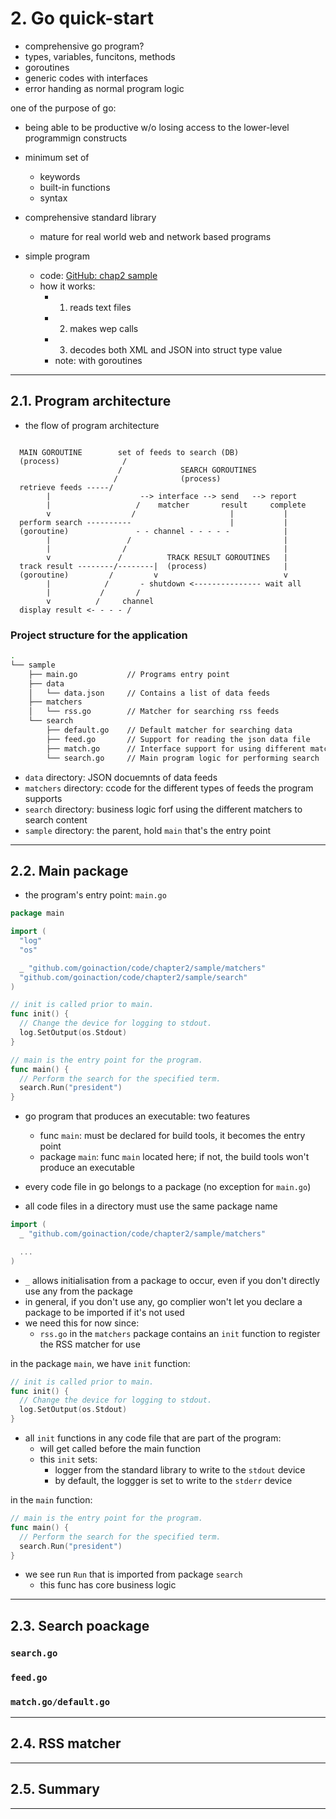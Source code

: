 # 2. Go quick-start

- comprehensive go program?
- types, variables, funcitons, methods
- goroutines
- generic codes with interfaces
- error handing as normal program logic

one of the purpose of go:

- being able to be productive w/o losing access to the lower-level programmign constructs
- minimum set of
  - keywords
  - built-in functions
  - syntax
- comprehensive standard library
  - mature for real world web and network based programs

- simple program
  - code: [GitHub: chap2 sample](https://github.com/goinaction/code/tree/master/chapter2/sample)
  - how it works:
    - 1. reads text files
    - 2. makes wep calls
    - 3. decodes both XML and JSON into struct type value
    - note: with goroutines

---

## 2.1. Program architecture

- the flow of program architecture

```note

  MAIN GOROUTINE        set of feeds to search (DB)
  (process)              /
                        /             SEARCH GOROUTINES
                       /              (process)
  retrieve feeds -----/ 
        |                    --> interface --> send   --> report
        |                   /    matcher       result     complete
        v                  /                     |           |
  perform search ----------                      |           |
  (goroutine)               - - channel - - - - -            |
        |                 /                                  |
        |                /                                   |
        v               /          TRACK RESULT GOROUTINES   |
  track result --------/--------|  (process)                 |
  (goroutine)         /         v                            v
        |            /       - shutdown <--------------- wait all
        |           /       /
        v          /     channel
  display result <- - - - /
```

### Project structure for the application

```bash
.
└── sample
    ├── main.go           // Programs entry point
    ├── data
    │   └── data.json     // Contains a list of data feeds
    ├── matchers
    │   └── rss.go        // Matcher for searching rss feeds
    └── search
        ├── default.go    // Default matcher for searching data
        ├── feed.go       // Support for reading the json data file
        ├── match.go      // Interface support for using different matchers
        └── search.go     // Main program logic for performing search
```

- `data` directory: JSON docuemnts of data feeds
- `matchers` directory: ccode for the different types of feeds the program supports
- `search` directory: business logic forf using the different matchers to search content
- `sample` directory: the parent, hold `main` that's the entry point

---

## 2.2. Main package

- the program's entry point: `main.go`

```go
package main

import (
  "log"
  "os"

  _ "github.com/goinaction/code/chapter2/sample/matchers"
  "github.com/goinaction/code/chapter2/sample/search"
)

// init is called prior to main.
func init() {
  // Change the device for logging to stdout.
  log.SetOutput(os.Stdout)
}

// main is the entry point for the program.
func main() {
  // Perform the search for the specified term.
  search.Run("president")
}
```

- go program that produces an executable: two features
  - func `main`: must be declared for build tools, it becomes the entry point
  - package `main`: func `main` located here; if not, the build tools won't produce an executable

- every code file in go belongs to a package (no exception for `main.go`)
- all code files in a directory must use the same package name

```go
import (
  _ "github.com/goinaction/code/chapter2/sample/matchers"

  ...
)
```

- `_` allows initialisation from a package to occur, even if you don't directly use any from the package
- in general, if you don't use any, go complier won't let you declare a package to be imported if it's not used
- we need this for now since:
  - `rss.go` in the `matchers` package contains an `init` function to register the RSS matcher for use

in the package `main`, we have `init` function:

```go
// init is called prior to main.
func init() {
  // Change the device for logging to stdout.
  log.SetOutput(os.Stdout)
}
```

- all `init` functions in any code file that are part of the program:
  - will get called before the main function
  - this `init` sets:
    - logger from the standard library to write to the `stdout` device
    - by default, the loggger is set to write to the `stderr` device

in the `main` function:

```go
// main is the entry point for the program.
func main() {
  // Perform the search for the specified term.
  search.Run("president")
}
```

- we see run `Run` that is imported from package `search`
  - this func has core business logic

---

## 2.3. Search poackage

### `search.go`

### `feed.go`

### `match.go/default.go`

---

## 2.4. RSS matcher

---

## 2.5. Summary

---
